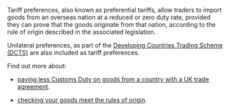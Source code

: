 Tariff preferences, also known as preferential tariffs, allow traders to import goods from an overseas nation at a reduced or zero duty rate, provided they can prove that the goods originate from that nation, according to the rule of origin described in the associated legislation.

Unilateral preferences, as part of the [Developing Countries Trading Scheme (DCTS)](/news/stories/what-is-dcts-and-why-is-it-important-for-international-trade) are also included as tariff preferences.

Find out more about:

- [paying less Customs Duty on goods from a country with a UK trade agreement](https://www.gov.uk/guidance/import-and-export-goods-using-preference-agreements).

- [checking your goods meet the rules of origin](https://www.gov.uk/guidance/check-your-goods-meet-the-rules-of-origin).
